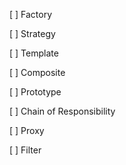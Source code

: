 [ ] Factory

[ ] Strategy

[ ] Template

[ ] Composite

[ ] Prototype

[ ] Chain of Responsibility 

[ ] Proxy

[ ] Filter